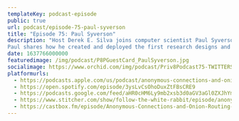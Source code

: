 ```yaml
---
templateKey: podcast-episode
public: true
url: podcast/episode-75-paul-syverson
title: "Episode 75: Paul Syverson"
description: "Host Derek E. Silva joins computer scientist Paul Syverson, inventor of Tor’s onion routing and a mathematician at the US Naval Research Laboratory.
Paul shares how he created and deployed the first research designs and prototypes of onion routing with David Goldschlag and Mike Reed. We take a deep dive into the rising concern over abandoned domains, why data privacy is a moving target, and how anonymous you really are online."
date: 1637766000000
featuredimage: /img/podcast/P8PGuestCard_PaulSyverson.jpg
socialimage: https://www.orchid.com/img/podcast/Priv8Podcast75-TWITTERSIZED.png
platformurls:
  - https://podcasts.apple.com/us/podcast/anonymous-connections-and-onion-routing-with/id1516705670?i=1000542973396
  - https://open.spotify.com/episode/3ysLvCsOhoDuxZtFBsCRE9
  - https://podcasts.google.com/feed/aHR0cHM6Ly9mb2xsb3d0aGV3aGl0ZXJhYmJpdC5saWJzeW4uY29tL3Jzcw/episode/YzNkMTA4NzAtMTY0OC00YmNhLWE0NDMtYjlhMTRhMDI3ZGM0?sa=X&ved=0CAUQkfYCahcKEwignJOxxrH0AhUAAAAAHQAAAAAQAQ
  - https://www.stitcher.com/show/follow-the-white-rabbit/episode/anonymous-connections-and-onion-routing-with-paul-syverson-88543026
  - https://castbox.fm/episode/Anonymous-Connections-and-Onion-Routing-with-Paul-Syverson-id2954358-id445059544
---
```

